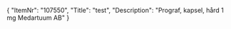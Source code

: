 {
  "ItemNr": "107550",
  "Title": "test",
  "Description": "Prograf, kapsel, hård 1 mg Medartuum AB"
}